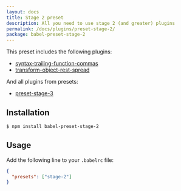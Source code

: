 ```yaml
---
layout: docs
title: Stage 2 preset
description: All you need to use stage 2 (and greater) plugins
permalink: /docs/plugins/preset-stage-2/
package: babel-preset-stage-2
---
```


This preset includes the following plugins:

- [syntax-trailing-function-commas](/docs/plugins/syntax-trailing-function-commas)
- [transform-object-rest-spread](/docs/plugins/transform-object-rest-spread)

And all plugins from presets:

- [preset-stage-3](/docs/plugins/preset-stage-3)

## Installation

```sh
$ npm install babel-preset-stage-2
```

## Usage

Add the following line to your `.babelrc` file:

```json
{
  "presets": ["stage-2"]
}
```
